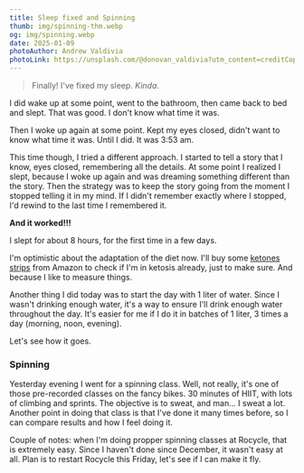 ```yaml
---
title: Sleep fixed and Spinning
thumb: img/spinning-thm.webp
og: img/spinning.webp
date: 2025-01-09
photoAuthor: Andrew Valdivia
photoLink: https://unsplash.com/@donovan_valdivia?utm_content=creditCopyText&utm_medium=referral&utm_source=unsplash
---
```


> Finally! I've fixed my sleep. _Kinda_.

I did wake up at some point, went to the bathroom, then came back to bed and slept. That was good. I don't know what time it was.

Then I woke up again at some point. Kept my eyes closed, didn't want to know what time it was. Until I did. It was 3:53 am.

This time though, I tried a different approach. I started to tell a story that I know, eyes closed, remembering all the details. At some point I realized I slept, because I woke up again and was dreaming something different than the story. Then the strategy was to keep the story going from the moment I stopped telling it in my mind. If I didn't remember exactly where I stopped, I'd rewind to the last time I remembered it.

**And it worked!!!**

I slept for about 8 hours, for the first time in a few days.

I'm optimistic about the adaptation of the diet now. I'll buy some [ketones strips](https://www.amazon.nl/-/en/NKD-Living-Ketone-Test-Strips/dp/B09RZTLH8Y?crid=UIACX5ET4P7Z&dib=eyJ2IjoiMSJ9.uN8fQY-2E0iITqRBSNgGu96hOKK3MlsBJZuso6mHJOoe1yjDjNAOl_Em47xq0lBEBePvDWGrbXre-FdNetLfnJoe64I8nH9knIyk3Pw9-IkbgORCvwp3SQu4v3yWAL7Xjrwf05R8KDKNByRYEPhIG5WOtazFVsz_szz84aSkm6B1fQJ27CVAH0mmwiX8ZdtEK1Gxsyf7O6VncIQlQDDz-sVZouRcLjoNpnpCHT9YPzLr3mFqMhPN3rs2wT-hXDexwtYCDc5wbJJJ8mJTBgoCMz_BJyEQMNNAp3uJQ2GH27sfumOGIkTLGRREoKXzN251nR7wqvymf7MXG2xinZfbivwvIdPSpt6UTuhfiCN6Jcp0pcNkb3wiqNgG2xxj88023hbNV1Rhd_NFbqBy3VJGGS-cYnGWvcJLXaSMZ9RJsqSFheSFd5cLTMyfZPCixX6J.NIOhgw97d1kVjSJlDJmVnV_CkYAwS-hHJIB1FbMvBwo&dib_tag=se&keywords=ketonen+strips&qid=1736423969&sprefix=keton,aps,204&sr=8-5) from Amazon to check if I'm in ketosis already, just to make sure. And because I like to measure things.

Another thing I did today was to start the day with 1 liter of water. Since I wasn't drinking enough water, it's a way to ensure I'll drink enough water throughout the day. It's easier for me if I do it in batches of 1 liter, 3 times a day (morning, noon, evening).

Let's see how it goes.

### Spinning

Yesterday evening I went for a spinning class. Well, not really, it's one of those pre-recorded classes on the fancy bikes. 30 minutes of HIIT, with lots of climbing and sprints. The objective is to sweat, and man... I sweat a lot. Another point in doing that class is that I've done it many times before, so I can compare results and how I feel doing it.

Couple of notes: when I'm doing propper spinning classes at Rocycle, that is extremely easy. Since I haven't done since December, it wasn't easy at all. Plan is to restart Rocycle this Friday, let's see if I can make it fly.